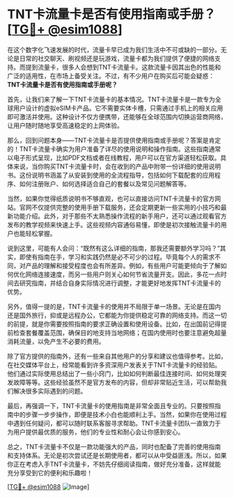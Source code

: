 # TNT卡流量卡是否有使用指南或手册？[[TG💪+ @esim1088](https://t.me/s/esim1088)]

在这个数字化飞速发展的时代，流量卡早已成为我们生活中不可或缺的一部分。无论是日常的社交聊天、刷视频还是玩游戏，流量卡都为我们提供了便捷的网络支持。而提到流量卡，很多人会想到TNT卡流量卡。这款流量卡因其出色的性能和广泛的适用性，在市场上备受关注。不过，有不少用户在购买后可能会疑惑：**TNT卡流量卡是否有使用指南或手册呢？**

首先，让我们来了解一下TNT卡流量卡的基本情况。TNT卡流量卡是一款专为全球用户设计的虚拟eSIM卡产品。它不需要实体卡槽，只需通过手机上的相关应用即可激活并使用。这种设计不仅方便携带，还能够在全球范围内切换运营商网络，让用户随时随地享受高速稳定的上网体验。

那么，回到问题本身——TNT卡流量卡是否提供使用指南或手册呢？答案是肯定的！TNT卡流量卡确实为用户准备了详尽的使用说明和操作指南。这些指南通常以电子形式呈现，比如PDF文档或者在线教程，用户可以在官方渠道轻松获取。具体来说，当你购买TNT卡流量卡时，会在收到的产品中附带一份详细的使用说明书。这份说明书涵盖了从安装到使用的全流程指导，包括如何下载配套的应用程序、如何注册账户、如何选择适合自己的套餐以及常见问题解答等。

当然，如果你觉得纸质说明书不够直观，也可以直接访问TNT卡流量卡的官方网站。官网不仅提供完整的使用手册下载服务，还会定期更新一些实用的小技巧和最新功能介绍。此外，对于那些不太熟悉操作流程的新手用户，还可以通过观看官方发布的教学视频来快速上手。这些视频内容通俗易懂，即使是初次接触流量卡的用户也能轻松掌握。

说到这里，可能有人会问：“既然有这么详细的指南，那我还需要额外学习吗？”其实，即使有指南在手，学习和实践仍然是必不可少的过程。毕竟每个人的需求不同，对产品的理解和接受程度也会有所差异。例如，有些用户可能更倾向于了解如何优化网络连接速度，而另一些用户则关心如何节省流量开支。因此，多花一点时间去研究指南，并结合自身实际情况进行调整，才能更好地发挥TNT卡流量卡的优势。

另外，值得一提的是，TNT卡流量卡的使用并不局限于单一场景。无论是在国内还是国外旅行，抑或是远程办公，它都能为你提供稳定可靠的网络支持。而这一切的前提，就是你需要按照指南的要求正确设置和使用设备。比如，在出国前记得提前检查套餐覆盖范围，确保目的地支持当地网络；在国内使用时也要注意避免超量消耗流量，以免产生不必要的费用。

除了官方提供的指南外，还有一些来自其他用户的分享和建议也值得参考。比如，在社交媒体平台上，经常能看到许多资深用户发表关于TNT卡流量卡的经验贴。他们通过实际使用总结出了一些小窍门，比如如何判断最佳连接时间、如何处理突发故障等等。这些经验虽然不是官方发布的内容，但却非常贴近生活，可以帮助我们解决很多实际遇到的问题。

最后，再强调一下，TNT卡流量卡的使用指南是非常全面且专业的。只要按照指南中的步骤一步步操作，即便是技术小白也能顺利上手。当然，如果你在使用过程中遇到任何疑问，都可以随时联系客服寻求帮助。TNT卡流量卡团队一直致力于为用户提供最优质的服务，他们的专业性和耐心会让你感到安心。

总之，TNT卡流量卡不仅是一款功能强大的产品，同时也配备了完善的使用指南和支持体系。无论是初次尝试还是长期使用者，都可以从中受益匪浅。所以，如果你正在考虑入手TNT卡流量卡，不妨先仔细阅读指南，做好充分准备，这样就能充分享受到它的便利和乐趣啦！

[[TG💪+ @esim1088](https://t.me/s/esim1088) ![Image](https://i.postimg.cc/4NQfJmqS/Snipaste-2025-05-13-00-14-12.png)]